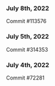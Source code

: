 ### July 8th, 2022

Commit #113576

### July 5th, 2022

Commit #314353


### July 4th, 2022

Commit #72281
